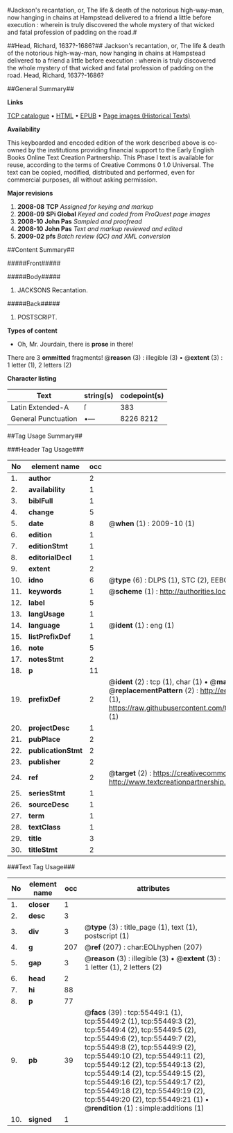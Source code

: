 #Jackson's recantation, or, The life & death of the notorious high-way-man, now hanging in chains at Hampstead delivered to a friend a little before execution : wherein is truly discovered the whole mystery of that wicked and fatal profession of padding on the road.#

##Head, Richard, 1637?-1686?##
Jackson's recantation, or, The life & death of the notorious high-way-man, now hanging in chains at Hampstead delivered to a friend a little before execution : wherein is truly discovered the whole mystery of that wicked and fatal profession of padding on the road.
Head, Richard, 1637?-1686?

##General Summary##

**Links**

[TCP catalogue](http://www.ota.ox.ac.uk/tcp/)  • 
[HTML](http://tei.it.ox.ac.uk/tcp/Texts-HTML/free/A43/A43161.html)  • 
[EPUB](http://tei.it.ox.ac.uk/tcp/Texts-EPUB/free/A43/A43161.epub) • 
[Page images (Historical Texts)](https://data.historicaltexts.jisc.ac.uk/view?pubId=eebo-12171963e&pageId=eebo-12171963e-55449-1)

**Availability**

This keyboarded and encoded edition of the
	       work described above is co-owned by the institutions
	       providing financial support to the Early English Books
	       Online Text Creation Partnership. This Phase I text is
	       available for reuse, according to the terms of Creative
	       Commons 0 1.0 Universal. The text can be copied,
	       modified, distributed and performed, even for
	       commercial purposes, all without asking permission.

**Major revisions**

1. __2008-08__ __TCP__ *Assigned for keying and markup*
1. __2008-09__ __SPi Global__ *Keyed and coded from ProQuest page images*
1. __2008-10__ __John Pas__ *Sampled and proofread*
1. __2008-10__ __John Pas__ *Text and markup reviewed and edited*
1. __2009-02__ __pfs__ *Batch review (QC) and XML conversion*

##Content Summary##

#####Front#####

#####Body#####

1. JACKSONS Recantation.

#####Back#####

1. POSTSCRIPT.

**Types of content**

  * Oh, Mr. Jourdain, there is **prose** in there!

There are 3 **ommitted** fragments! 
 @__reason__ (3) : illegible (3)  •  @__extent__ (3) : 1 letter (1), 2 letters (2)

**Character listing**


|Text|string(s)|codepoint(s)|
|---|---|---|
|Latin Extended-A|ſ|383|
|General Punctuation|•—|8226 8212|

##Tag Usage Summary##

###Header Tag Usage###

|No|element name|occ|attributes|
|---|---|---|---|
|1.|__author__|2||
|2.|__availability__|1||
|3.|__biblFull__|1||
|4.|__change__|5||
|5.|__date__|8| @__when__ (1) : 2009-10 (1)|
|6.|__edition__|1||
|7.|__editionStmt__|1||
|8.|__editorialDecl__|1||
|9.|__extent__|2||
|10.|__idno__|6| @__type__ (6) : DLPS (1), STC (2), EEBO-CITATION (1), OCLC (1), VID (1)|
|11.|__keywords__|1| @__scheme__ (1) : http://authorities.loc.gov/ (1)|
|12.|__label__|5||
|13.|__langUsage__|1||
|14.|__language__|1| @__ident__ (1) : eng (1)|
|15.|__listPrefixDef__|1||
|16.|__note__|5||
|17.|__notesStmt__|2||
|18.|__p__|11||
|19.|__prefixDef__|2| @__ident__ (2) : tcp (1), char (1)  •  @__matchPattern__ (2) : ([0-9\-]+):([0-9IVX]+) (1), (.+) (1)  •  @__replacementPattern__ (2) : http://eebo.chadwyck.com/downloadtiff?vid=$1&page=$2 (1), https://raw.githubusercontent.com/textcreationpartnership/Texts/master/tcpchars.xml#$1 (1)|
|20.|__projectDesc__|1||
|21.|__pubPlace__|2||
|22.|__publicationStmt__|2||
|23.|__publisher__|2||
|24.|__ref__|2| @__target__ (2) : https://creativecommons.org/publicdomain/zero/1.0/ (1), http://www.textcreationpartnership.org/docs/. (1)|
|25.|__seriesStmt__|1||
|26.|__sourceDesc__|1||
|27.|__term__|1||
|28.|__textClass__|1||
|29.|__title__|3||
|30.|__titleStmt__|2||


###Text Tag Usage###

|No|element name|occ|attributes|
|---|---|---|---|
|1.|__closer__|1||
|2.|__desc__|3||
|3.|__div__|3| @__type__ (3) : title_page (1), text (1), postscript (1)|
|4.|__g__|207| @__ref__ (207) : char:EOLhyphen (207)|
|5.|__gap__|3| @__reason__ (3) : illegible (3)  •  @__extent__ (3) : 1 letter (1), 2 letters (2)|
|6.|__head__|2||
|7.|__hi__|88||
|8.|__p__|77||
|9.|__pb__|39| @__facs__ (39) : tcp:55449:1 (1), tcp:55449:2 (1), tcp:55449:3 (2), tcp:55449:4 (2), tcp:55449:5 (2), tcp:55449:6 (2), tcp:55449:7 (2), tcp:55449:8 (2), tcp:55449:9 (2), tcp:55449:10 (2), tcp:55449:11 (2), tcp:55449:12 (2), tcp:55449:13 (2), tcp:55449:14 (2), tcp:55449:15 (2), tcp:55449:16 (2), tcp:55449:17 (2), tcp:55449:18 (2), tcp:55449:19 (2), tcp:55449:20 (2), tcp:55449:21 (1)  •  @__rendition__ (1) : simple:additions (1)|
|10.|__signed__|1||
